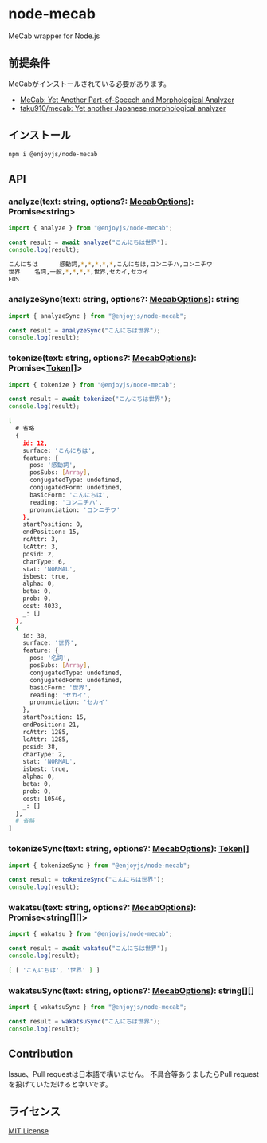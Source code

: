 # node-mecab

MeCab wrapper for Node.js

## 前提条件

MeCabがインストールされている必要があります。

- [MeCab: Yet Another Part-of-Speech and Morphological Analyzer](https://taku910.github.io/mecab/)
- [taku910/mecab: Yet another Japanese morphological analyzer](https://github.com/taku910/mecab)

## インストール

```bash
npm i @enjoyjs/node-mecab
```

## API

### analyze(text: string, options?: [MecabOptions][mecaboptions]): Promise\<string\>

```js
import { analyze } from "@enjoyjs/node-mecab";

const result = await analyze("こんにちは世界");
console.log(result);
```

```bash
こんにちは      感動詞,*,*,*,*,*,こんにちは,コンニチハ,コンニチワ
世界    名詞,一般,*,*,*,*,世界,セカイ,セカイ
EOS
```

### analyzeSync(text: string, options?: [MecabOptions][mecaboptions]): string

```js
import { analyzeSync } from "@enjoyjs/node-mecab";

const result = analyzeSync("こんにちは世界");
console.log(result);
```

### tokenize(text: string, options?: [MecabOptions][mecaboptions]): Promise\<[Token][token][]\>

```js
import { tokenize } from "@enjoyjs/node-mecab";

const result = await tokenize("こんにちは世界");
console.log(result);
```

```bash
[
  # 省略
  {
    id: 12,
    surface: 'こんにちは',
    feature: {
      pos: '感動詞',
      posSubs: [Array],
      conjugatedType: undefined,
      conjugatedForm: undefined,
      basicForm: 'こんにちは',
      reading: 'コンニチハ',
      pronunciation: 'コンニチワ'
    },
    startPosition: 0,
    endPosition: 15,
    rcAttr: 3,
    lcAttr: 3,
    posid: 2,
    charType: 6,
    stat: 'NORMAL',
    isbest: true,
    alpha: 0,
    beta: 0,
    prob: 0,
    cost: 4033,
    _: []
  },
  {
    id: 30,
    surface: '世界',
    feature: {
      pos: '名詞',
      posSubs: [Array],
      conjugatedType: undefined,
      conjugatedForm: undefined,
      basicForm: '世界',
      reading: 'セカイ',
      pronunciation: 'セカイ'
    },
    startPosition: 15,
    endPosition: 21,
    rcAttr: 1285,
    lcAttr: 1285,
    posid: 38,
    charType: 2,
    stat: 'NORMAL',
    isbest: true,
    alpha: 0,
    beta: 0,
    prob: 0,
    cost: 10546,
    _: []
  },
  # 省略
]
```

### tokenizeSync(text: string, options?: [MecabOptions][mecaboptions]): [Token][token][]

```js
import { tokenizeSync } from "@enjoyjs/node-mecab";

const result = tokenizeSync("こんにちは世界");
console.log(result);
```

### wakatsu(text: string, options?: [MecabOptions][mecaboptions]): Promise\<string[][]\>

```js
import { wakatsu } from "@enjoyjs/node-mecab";

const result = await wakatsu("こんにちは世界");
console.log(result);
```

```bash
[ [ 'こんにちは', '世界' ] ]
```

### wakatsuSync(text: string, options?: [MecabOptions][mecaboptions]): string[][]

```js
import { wakatsuSync } from "@enjoyjs/node-mecab";

const result = wakatsuSync("こんにちは世界");
console.log(result);
```

## Contribution

Issue、Pull requestは日本語で構いません。
不具合等ありましたらPull requestを投げていただけると幸いです。

## ライセンス

[MIT License](LICENSE)

[mecaboptions]: src/types.ts#L10-L36
[token]: src/types.ts#L64-L112

